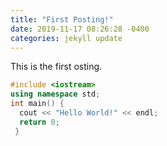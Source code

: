 ```yaml
---
title: "First Posting!"
date: 2019-11-17 08:26:28 -0400
categories: jekyll update
---
```


This is the first osting.

```c++
#include <iostream>
using namespace std;
int main() {
  cout << "Hello World!" << endl;
  return 0;
 }
```
